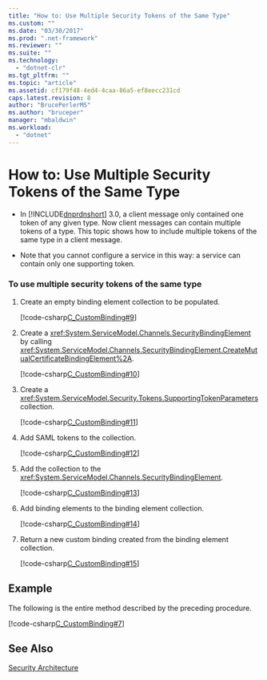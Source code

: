 ```yaml
---
title: "How to: Use Multiple Security Tokens of the Same Type"
ms.custom: ""
ms.date: "03/30/2017"
ms.prod: ".net-framework"
ms.reviewer: ""
ms.suite: ""
ms.technology: 
  - "dotnet-clr"
ms.tgt_pltfrm: ""
ms.topic: "article"
ms.assetid: cf179f48-4ed4-4caa-86a5-ef8eecc231cd
caps.latest.revision: 8
author: "BrucePerlerMS"
ms.author: "bruceper"
manager: "mbaldwin"
ms.workload: 
  - "dotnet"
---
```

# How to: Use Multiple Security Tokens of the Same Type
-   In [!INCLUDE[dnprdnshort](../../../../includes/dnprdnshort-md.md)] 3.0, a client message only contained one token of any given type. Now client messages can contain multiple tokens of a type. This topic shows how to include multiple tokens of the same type in a client message.  
  
-   Note that you cannot configure a service in this way: a service can contain only one supporting token.  
  
### To use multiple security tokens of the same type  
  
1.  Create an empty binding element collection to be populated.  
  
     [!code-csharp[C_CustomBinding#9](../../../../samples/snippets/csharp/VS_Snippets_CFX/c_custombinding/cs/c_custombinding.cs#9)]  
  
2.  Create a <xref:System.ServiceModel.Channels.SecurityBindingElement> by calling <xref:System.ServiceModel.Channels.SecurityBindingElement.CreateMutualCertificateBindingElement%2A>.  
  
     [!code-csharp[C_CustomBinding#10](../../../../samples/snippets/csharp/VS_Snippets_CFX/c_custombinding/cs/c_custombinding.cs#10)]  
  
3.  Create a <xref:System.ServiceModel.Security.Tokens.SupportingTokenParameters> collection.  
  
     [!code-csharp[C_CustomBinding#11](../../../../samples/snippets/csharp/VS_Snippets_CFX/c_custombinding/cs/c_custombinding.cs#11)]  
  
4.  Add SAML tokens to the collection.  
  
     [!code-csharp[C_CustomBinding#12](../../../../samples/snippets/csharp/VS_Snippets_CFX/c_custombinding/cs/c_custombinding.cs#12)]  
  
5.  Add the collection to the <xref:System.ServiceModel.Channels.SecurityBindingElement>.  
  
     [!code-csharp[C_CustomBinding#13](../../../../samples/snippets/csharp/VS_Snippets_CFX/c_custombinding/cs/c_custombinding.cs#13)]  
  
6.  Add binding elements to the binding element collection.  
  
     [!code-csharp[C_CustomBinding#14](../../../../samples/snippets/csharp/VS_Snippets_CFX/c_custombinding/cs/c_custombinding.cs#14)]  
  
7.  Return a new custom binding created from the binding element collection.  
  
     [!code-csharp[C_CustomBinding#15](../../../../samples/snippets/csharp/VS_Snippets_CFX/c_custombinding/cs/c_custombinding.cs#15)]  
  
## Example  
 The following is the entire method described by the preceding procedure.  
  
 [!code-csharp[C_CustomBinding#7](../../../../samples/snippets/csharp/VS_Snippets_CFX/c_custombinding/cs/c_custombinding.cs#7)]  
  
## See Also  
 [Security Architecture](http://msdn.microsoft.com/library/16593476-d36a-408d-808c-ae6fd483e28f)
